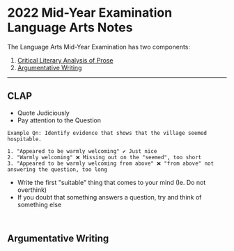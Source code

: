 # 2022 Mid-Year Examination Language Arts Notes

The Language Arts Mid-Year Examination has two components:
1. [Critical Literary Analysis of Prose](#clap)
2. [Argumentative Writing](#argumentative-writing)

---

## CLAP

 - Quote Judiciously
 - Pay attention to the Question
```
Example Qn: Identify evidence that shows that the village seemed hospitable.

1. "Appeared to be warmly welcoming" ✔ Just nice
2. "Warmly welcoming" ❌ Missing out on the "seemed", too short
3. "Appeared to be warmly welcoming from above" ❌ "from above" not answering the question, too long
```
 - Write the first "suitable" thing that comes to your mind (Ie. Do not overthink)
 - If you doubt that something answers a question, try and think of something else

```


```
## Argumentative Writing